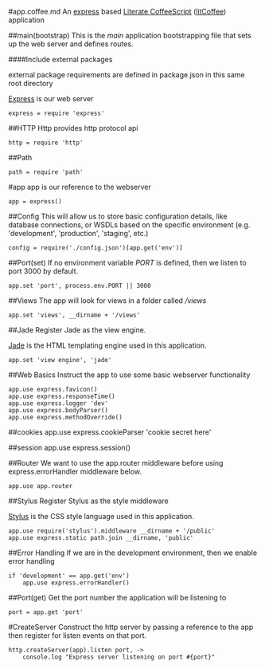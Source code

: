 #app.coffee.md
An [express](http://expressjs.com/) based 
[Literate CoffeeScript](http://coffeescript.org/) ([litCoffee](http://litcoffee.org/)) application

##main(bootstrap)
This is the *main* application bootstrapping file that sets
up the web server and defines routes.

####Include external packages
	
external package requirements are defined in package.json
in this same root directory

[Express](http://expressjs.com/) is our web server

	express = require 'express'

##HTTP
Http provides http protocol api

	http = require 'http'

##Path

	path = require 'path'

#app
app is our reference to the webserver

	app = express()

##Config
This will allow us to store basic configuration details, like
database connections, or WSDLs based on the specific environment
(e.g. 'development', 'production', 'staging', etc.)

	config = require('./config.json')[app.get('env')]

##Port(set)
If no environment variable *PORT* is defined, then we listen
to port 3000 by default.

	app.set 'port', process.env.PORT || 3000

##Views
The app will look for views in a folder called */views*

	app.set 'views', __dirname + '/views'

##Jade
Register Jade as the view engine. 

[Jade](http://jade-lang.com/) is the HTML templating engine used in
this application.

	app.set 'view engine', 'jade'

##Web Basics
Instruct the app to use some basic webserver functionality

	app.use express.favicon()
	app.use express.responseTime()
	app.use express.logger 'dev'
	app.use express.bodyParser()
	app.use express.methodOverride()

##cookies
	app.use express.cookieParser 'cookie secret here'

##session
	app.use express.session()

##Router
We want to use the app.router middleware before using
express.errorHandler middleware below.

	app.use app.router

##Stylus
Register Stylus as the style middleware

[Stylus](http://learnboost.github.io/stylus/) is the CSS style language
used in this application.

	app.use require('stylus').middleware __dirname + '/public'
	app.use express.static path.join __dirname, 'public'

##Error Handling
If we are in the development environment, then we enable error handling

	if 'development' == app.get('env')
		app.use express.errorHandler()

##Port(get)
Get the port number the application will be listening to

	port = app.get 'port'

#CreateServer
Construct the http server by passing a reference to the app then
register for listen events on that port.

	http.createServer(app).listen port, ->
		console.log "Express server listening on port #{port}"
